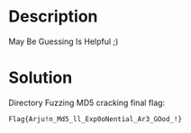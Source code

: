 # Description

May Be Guessing Is Helpful ;)

# Solution

Directory Fuzzing MD5 cracking final flag: 

`Flag{Arju!n_Md5_ll_Exp0oNential_Ar3_GOod_!}`
